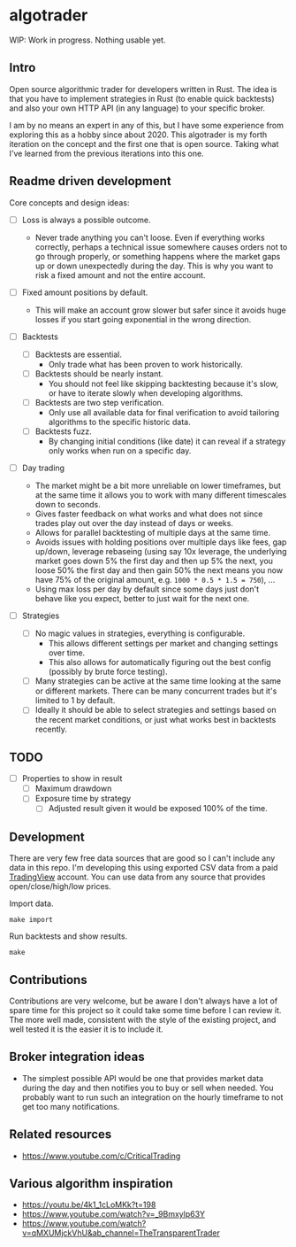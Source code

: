 # algotrader

WIP: Work in progress. Nothing usable yet.

## Intro

Open source algorithmic trader for developers written in Rust. The idea is that you have to implement strategies in Rust (to enable quick backtests) and also your own HTTP API (in any language) to your specific broker.

I am by no means an expert in any of this, but I have some experience from exploring this as a hobby since about 2020. This algotrader is my forth iteration on the concept and the first one that is open source. Taking what I've learned from the previous iterations into this one.

## Readme driven development

Core concepts and design ideas:

- [ ] Loss is always a possible outcome.
  - Never trade anything you can't loose. Even if everything works correctly, perhaps a technical issue somewhere causes orders not to go through properly, or something happens where the market gaps up or down unexpectedly during the day. This is why you want to risk a fixed amount and not the entire account.
- [ ] Fixed amount positions by default.
  - This will make an account grow slower but safer since it avoids huge losses if you start going exponential in the wrong direction.

- [ ] Backtests
  - [ ] Backtests are essential.
    - Only trade what has been proven to work historically.
  - [ ] Backtests should be nearly instant.
    - You should not feel like skipping backtesting because it's slow, or have to iterate slowly when developing algorithms.
  - [ ] Backtests are two step verification.
    - Only use all available data for final verification to avoid tailoring algorithms to the specific historic data.
  - [ ] Backtests fuzz.
    - By changing initial conditions (like date) it can reveal if a strategy only works when run on a specific day.
- [ ] Day trading
   - The market might be a bit more unreliable on lower timeframes, but at the same time it allows you to work with many different timescales down to seconds.
   - Gives faster feedback on what works and what does not since trades play out over the day instead of days or weeks.
   - Allows for parallel backtesting of multiple days at the same time.
   - Avoids issues with holding positions over multiple days like fees, gap up/down, leverage rebaseing (using say 10x leverage, the underlying market goes down 5% the first day and then up 5% the next, you loose 50% the first day and then gain 50% the next means you now have 75% of the original amount, e.g. `1000 * 0.5 * 1.5 = 750`), ...
   - Using max loss per day by default since some days just don't behave like you expect, better to just wait for the next one.

- [ ] Strategies
  - [ ] No magic values in strategies, everything is configurable.
    - This allows different settings per market and changing settings over time.
    - This also allows for automatically figuring out the best config (possibly by brute force testing).
  - [ ] Many strategies can be active at the same time looking at the same or different markets. There can be many concurrent trades but it's limited to 1 by default.
  - [ ] Ideally it should be able to select strategies and settings based on the recent market conditions, or just what works best in backtests recently.

## TODO

- [ ] Properties to show in result
  - [ ] Maximum drawdown
  - [ ] Exposure time by strategy
    - [ ] Adjusted result given it would be exposed 100% of the time.

## Development

There are very few free data sources that are good so I can't include any data in this repo. I'm developing this using exported CSV data from a paid [TradingView](https://www.tradingview.com/) account. You can use data from any source that provides open/close/high/low prices.

Import data.

```
make import
```

Run backtests and show results.

```
make
```

## Contributions

Contributions are very welcome, but be aware I don't always have a lot of spare time for this project so it could take some time before I can review it. The more well made, consistent with the style of the existing project, and well tested it is the easier it is to include it.

## Broker integration ideas

- The simplest possible API would be one that provides market data during the day and then notifies you to buy or sell when needed. You probably want to run such an integration on the hourly timeframe to not get too many notifications.

## Related resources

- https://www.youtube.com/c/CriticalTrading

## Various algorithm inspiration

- https://youtu.be/4k1_1cLoMKk?t=198
- https://www.youtube.com/watch?v=_9Bmxylp63Y 
- https://www.youtube.com/watch?v=qMXUMjckVhU&ab_channel=TheTransparentTrader
